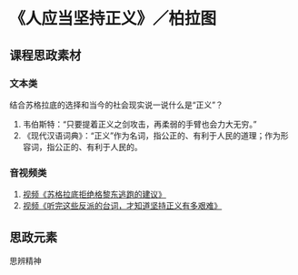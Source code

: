 # 《人应当坚持正义》／柏拉图

## 课程思政素材

### 文本类

结合苏格拉底的选择和当今的社会现实说一说什么是“正义”？

1. 韦伯斯特：“只要提着正义之剑攻击，再柔弱的手臂也会力大无穷。”
2. 《现代汉语词典》：“正义”作为名词，指公正的、有利于人民的道理；作为形容词，指公正的、有利于人民的。

### 音视频类

1. [视频《苏格拉底拒绝格黎东逃跑的建议》](https://www.bilibili.com/video/BV1Q8411V7sT/?spm_id_from=333.337.search-card.all.click&vd_source=73c6f4171d3f7f9054a3220f08bd401c)
2. [视频《听完这些反派的台词，才知道坚持正义有多艰难》](https://www.bilibili.com/video/BV1kv4y1i7xm/?spm_id_from=333.337.search-card.all.click&vd_source=73c6f4171d3f7f9054a3220f08bd401c)

## 思政元素

思辨精神
